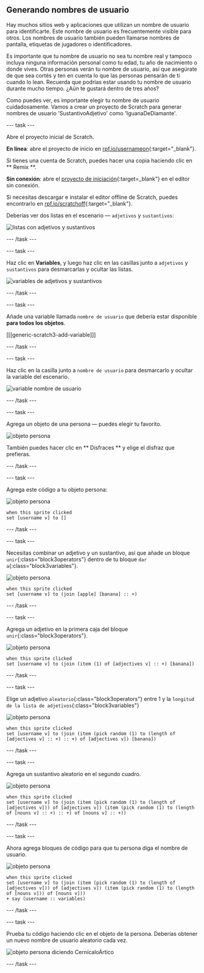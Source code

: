## Generando nombres de usuario

Hay muchos sitios web y aplicaciones que utilizan un nombre de usuario para identificarte. Este nombre de usuario es frecuentemente visible para otros. Los nombres de usuario también pueden llamarse nombres de pantalla, etiquetas de jugadores o identificadores.

Es importante que tu nombre de usuario no sea tu nombre real y tampoco incluya ninguna información personal como tu edad, tu año de nacimiento o donde vives. Otras personas verán tu nombre de usuario, así que asegúrate de que sea cortés y ten en cuenta lo que las personas pensarán de ti cuando lo lean. Recuerda que podrías estar usando tu nombre de usuario durante mucho tiempo. ¿Aún te gustará dentro de tres años?

Como puedes ver, es importante elegir tu nombre de usuario cuidadosamente. Vamos a crear un proyecto de Scratch para generar nombres de usuario 'SustantivoAdjetivo' como 'IguanaDeDiamante'.

\--- task \---

Abre el proyecto inicial de Scratch.

**En línea**: abre el proyecto de inicio en [rpf.io/usernameon](http://rpf.io/usernameon){:target="_blank"}.

Si tienes una cuenta de Scratch, puedes hacer una copia haciendo clic en ** Remix **.

**Sin conexión**: abre el [proyecto de iniciación](http://rpf.io/p/en/username-generator-go){:target=_blank"} en el editor sin conexión.

Si necesitas descargar e instalar el editor offline de Scratch, puedes encontrarlo en [rpf.io/scratchoff](http://rpf.io/scratchoff){:target="_blank"}.

Deberías ver dos listas en el escenario — `adjetivos` y `sustantivos`:

![listas con adjetivos y sustantivos](images/usernames-lists.png)

\--- /task \---

\--- task \---

Haz clic en **Variables**, y luego haz clic en las casillas junto a `adjetivos` y `sustantivos` para desmarcarlas y ocultar las listas.

![variables de adjetivos y sustantivos](images/usernames-hide.png)

\--- /task \---

\--- task \---

Añade una variable llamada `nombre de usuario` que debería estar disponible **para todos los objetos**.

[[[generic-scratch3-add-variable]]]

\--- /task \---

\--- task \---

Haz clic en la casilla junto a ` nombre de usuario ` para desmarcarlo y ocultar la variable del escenario.

![variable nombre de usuario](images/usernames-hide-variable.png)

\--- /task \---

\--- task \---

Agrega un objeto de una persona — puedes elegir tu favorito.

![objeto persona](images/usernames-person.png)

También puedes hacer clic en ** Disfraces ** y elige el disfraz que prefieras.

\--- /task \---

\--- task \---

Agrega este código a tu objeto persona:

![objeto persona](images/person-sprite.png)

```blocks3
when this sprite clicked
set [username v] to []
```

\--- /task \---

\--- task \---

Necesitas combinar un adjetivo y un sustantivo, así que añade un bloque `unir`{:class="block3operators"} dentro de tu bloque `dar a`{:class="block3variables"}.

![objeto persona](images/person-sprite.png)

```blocks3
when this sprite clicked
set [username v] to (join [apple] [banana] :: +)
```

\--- /task \---

\--- task \---

Agrega un adjetivo en la primera caja del bloque `unir`{:class="block3operators"}.

![objeto persona](images/person-sprite.png)

```blocks3
when this sprite clicked
set [username v] to (join (item (1) of [adjectives v] :: +) [banana])
```

\--- /task \---

\--- task \---

Elige un adjetivo `aleatorio`{:class="block3operators"} entre 1 y la `longitud de la lista de adjetivos`{:class="block3variables"}

![objeto persona](images/person-sprite.png)

```blocks3
when this sprite clicked
set [username v] to (join (item (pick random (1) to (length of [adjectives v] :: +) :: +) of [adjectives v]) [banana])
```

\--- /task \---

\--- task \---

Agrega un sustantivo aleatorio en el segundo cuadro.

![objeto persona](images/person-sprite.png)

```blocks3
when this sprite clicked
set [username v] to (join (item (pick random (1) to (length of [adjectives v])) of [adjectives v]) (item (pick random (1) to (length of [nouns v] :: +) :: +) of [nouns v] :: +))
```

\--- /task \---

\--- task \---

Ahora agrega bloques de código para que tu persona diga el nombre de usuario.

![objeto persona](images/person-sprite.png)

```blocks3
when this sprite clicked
set [username v] to (join (item (pick random (1) to (length of [adjectives v])) of [adjectives v]) (item (pick random (1) to (length of [nouns v])) of [nouns v]))
+ say (username :: variables)
```

\--- /task \---

\--- task \---

Prueba tu código haciendo clic en el objeto de la persona. Deberías obtener un nuevo nombre de usuario aleatorio cada vez.

![objeto persona diciendo CernícaloÁrtico](images/usernames-click.png)

\--- /task \---